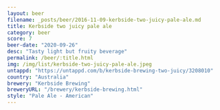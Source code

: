 ```yaml
---
layout: beer
filename: _posts/beer/2016-11-09-kerbside-two-juicy-pale-ale.md
title: Kerbside two juicy pale ale
category: beer
score: 7
beer-date: "2020-09-26"
desc: "Tasty light but fruity beverage"
permalink: /beer/:title.html
img: /img/list/kerbside-two-juicy-pale-ale.jpeg
untappd: "https://untappd.com/b/kerbside-brewing-two-juicy/3208010"
country: "Australia"
brewery: "Kerbside Brewing"
breweryURL: "/brewery/kerbside-brewing.html"
style: "Pale Ale - American"
---
```

